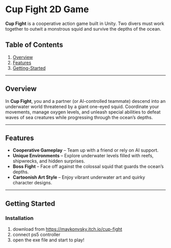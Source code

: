 # Cup Fight 2D Game
 **Cup Fight** is a cooperative action game built in Unity. Two divers must work together to outwit a monstrous squid and survive the depths of the ocean.

## Table of Contents
1. [Overview](#overview)
2. [Features](#features)
3. [Getting-Started](#getting-started)

---

## Overview
In **Cup Fight**, you and a partner (or AI-controlled teammate) descend into an underwater world threatened by a giant one-eyed squid. Coordinate your movements, manage oxygen levels, and unleash special abilities to defeat waves of sea creatures while progressing through the ocean’s depths.

---

## Features
- **Cooperative Gameplay** – Team up with a friend or rely on AI support.  
- **Unique Environments** – Explore underwater levels filled with reefs, shipwrecks, and hidden surprises.  
- **Boss Fight** – Face off against the colossal squid that guards the ocean’s depths.  
- **Cartoonish Art Style** – Enjoy vibrant underwater art and quirky character designs.

---

## Getting Started

### Installation
1. download from https://maykonvsky.itch.io/cup-fight
2. connect ps5 controller
3. open the exe file and start to play!

